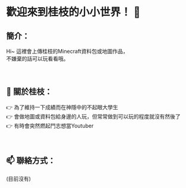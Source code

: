 # 歡迎來到桂枝的小小世界！ 👋

## 簡介：
  Hi~ 這裡會上傳桂枝的Minecraft資料包或地圖作品， <br>
  不嫌棄的話可以玩看看哦。<br><br><br>

## 🔭 關於桂枝：
  👉 為了維持一下成績而在神隱中的不起眼大學生 <br>
  👉 會做地圖或資料包給身邊的人玩，但常常做到可以玩的程度就沒有然後了 <br>
  👉 有時會突然燃起鬥志想當Youtuber <br><br><br>

## 📫 聯絡方式：
  (目前沒有)
  


<!--
**HolyGuizhi/HolyGuizhi** is a ✨ _special_ ✨ repository because its `README.md` (this file) appears on your GitHub profile.

Here are some ideas to get you started:

- 🔭 I’m currently working on ...
- 🌱 I’m currently learning ...
- 👯 I’m looking to collaborate on ...
- 🤔 I’m looking for help with ...
- 💬 Ask me about ...
- 📫 How to reach me: ...
- 😄 Pronouns: ...
- ⚡ Fun fact: ...
-->
